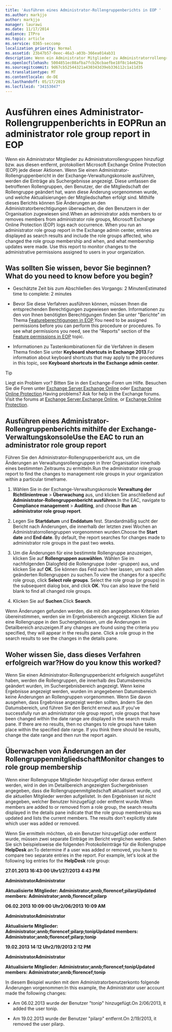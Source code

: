 ```yaml
---
title: 'Ausführen eines Administrator-Rollengruppenberichts in EOP '
ms.author: markjjo
author: markjjo
manager: laurawi
ms.date: 11/17/2014
audience: ITPro
ms.topic: article
ms.service: O365-seccomp
localization_priority: Normal
ms.assetid: 23b47b57-0eec-46a3-a03b-366ea014ab31
description: Wenn ein Administrator Mitglieder zu Administratorrollengruppen hinzufügt oder diese entfernt, protokolliert Microsoft Exchange Online Protection (EoP) jedes Vorkommen.
ms.openlocfilehash: 5004851ec08afba7fcb26cbaefbe18f8c14e629a
ms.sourcegitcommit: 9d67cb52544321a430343d39eb336112c1a11d35
ms.translationtype: MT
ms.contentlocale: de-DE
ms.lasthandoff: 05/17/2019
ms.locfileid: "34153047"
---
```

# <a name="run-an-administrator-role-group-report-in-eop"></a><span data-ttu-id="56917-103">Ausführen eines Administrator-Rollengruppenberichts in EOP</span><span class="sxs-lookup"><span data-stu-id="56917-103">Run an administrator role group report in EOP</span></span> 

 <span data-ttu-id="56917-p101">Wenn ein Administrator Mitglieder zu Administratorrollengruppen hinzufügt bzw. aus diesen entfernt, protokolliert Microsoft Exchange Online Protection (EOP) jede dieser Aktionen. Wenn Sie einen Administrator-Rollengruppenbericht in der Exchange-Verwaltungskonsole ausführen, werden die Einträge als Suchergebnisse angezeigt. Diese umfassen die betroffenen Rollengruppen, den Benutzer, der die Mitgliedschaft der Rollengruppe geändert hat, wann diese Änderung vorgenommen wurde, und welche Aktualisierungen der Mitgliedschaften erfolgt sind. Mithilfe dieses Berichts können Sie Änderungen an den Administratorberechtigungen überwachen, die den Benutzern in der Organisation zugewiesen sind.</span><span class="sxs-lookup"><span data-stu-id="56917-p101">When an administrator adds members to or removes members from administrator role groups, Microsoft Exchange Online Protection (EOP) logs each occurrence. When you run an administrator role group report in the Exchange admin center, entries are displayed as search results and include the role groups affected, who changed the role group membership and when, and what membership updates were made. Use this report to monitor changes to the administrative permissions assigned to users in your organization.</span></span>
  
## <a name="what-do-you-need-to-know-before-you-begin"></a><span data-ttu-id="56917-107">Was sollten Sie wissen, bevor Sie beginnen?</span><span class="sxs-lookup"><span data-stu-id="56917-107">What do you need to know before you begin?</span></span>

- <span data-ttu-id="56917-108">Geschätzte Zeit bis zum Abschließen des Vorgangs: 2 Minuten</span><span class="sxs-lookup"><span data-stu-id="56917-108">Estimated time to complete: 2 minutes</span></span>
    
- <span data-ttu-id="56917-p102">Bevor Sie diese Verfahren ausführen können, müssen Ihnen die entsprechenden Berechtigungen zugewiesen werden. Informationen zu den von Ihnen benötigten Berechtigungen finden Sie unter "Berichte" im Thema [Featureberechtigungen in EOP](feature-permissions-in-eop.md).</span><span class="sxs-lookup"><span data-stu-id="56917-p102">You need to be assigned permissions before you can perform this procedure or procedures. To see what permissions you need, see the "Reports" section of the [Feature permissions in EOP](feature-permissions-in-eop.md) topic.</span></span> 
    
- <span data-ttu-id="56917-111">Informationen zu Tastenkombinationen für die Verfahren in diesem Thema finden Sie unter **Keyboard shortcuts in Exchange 2013**.</span><span class="sxs-lookup"><span data-stu-id="56917-111">For information about keyboard shortcuts that may apply to the procedures in this topic, see **Keyboard shortcuts in the Exchange admin center**.</span></span>
    
> [!TIP]
> <span data-ttu-id="56917-p103">Liegt ein Problem vor? Bitten Sie in den Exchange-Foren um Hilfe. Besuchen Sie die Foren unter [Exchange Server](https://go.microsoft.com/fwlink/p/?linkId=60612),[Exchange Online](https://go.microsoft.com/fwlink/p/?linkId=267542) oder [Exchange Online Protection](https://go.microsoft.com/fwlink/p/?linkId=285351).</span><span class="sxs-lookup"><span data-stu-id="56917-p103">Having problems? Ask for help in the Exchange forums. Visit the forums at [Exchange Server](https://go.microsoft.com/fwlink/p/?linkId=60612),[Exchange Online](https://go.microsoft.com/fwlink/p/?linkId=267542), or [Exchange Online Protection](https://go.microsoft.com/fwlink/p/?linkId=285351).</span></span> 
  
## <a name="use-the-eac-to-run-an-administrator-role-group-report"></a><span data-ttu-id="56917-115">Ausführen eines Administrator-Rollengruppenberichts mithilfe der Exchange-Verwaltungskonsole</span><span class="sxs-lookup"><span data-stu-id="56917-115">Use the EAC to run an administrator role group report</span></span>

<span data-ttu-id="56917-116">Führen Sie den Administrator-Rollengruppenbericht aus, um die Änderungen an Verwaltungsrollengruppen in Ihrer Organisation innerhalb eines bestimmten Zeitraums zu ermitteln.</span><span class="sxs-lookup"><span data-stu-id="56917-116">Run the administrator role group report to find the changes to management role groups in your organization within a particular timeframe.</span></span>
  
1. <span data-ttu-id="56917-117">Wählen Sie in der Exchange-Verwaltungskonsole **Verwaltung der Richtlinientreue** \> **Überwachung** aus, und klicken Sie anschließend auf **Administrator-Rollengruppenbericht ausführen**.</span><span class="sxs-lookup"><span data-stu-id="56917-117">In the EAC, navigate to **Compliance management** \> **Auditing**, and choose **Run an administrator role group report**.</span></span>
    
2. <span data-ttu-id="56917-p104">Legen Sie **Startdatum** und **Enddatum** fest. Standardmäßig sucht der Bericht nach Änderungen, die innerhalb der letzten zwei Wochen an Administratorrollengruppen vorgenommen wurden.</span><span class="sxs-lookup"><span data-stu-id="56917-p104">Choose the **Start date** and **End date**. By default, the report searches for changes made to administrator role groups in the past two weeks.</span></span>
    
3. <span data-ttu-id="56917-p105">Um die Änderungen für eine bestimmte Rollengruppe anzuzeigen, klicken Sie auf **Rollengruppen auswählen**. Wählen Sie im nachfolgenden Dialogfeld die Rollengruppe (oder -gruppen) aus, und klicken Sie auf **OK**. Sie können das Feld auch leer lassen, um nach allen geänderten Rollengruppen zu suchen.</span><span class="sxs-lookup"><span data-stu-id="56917-p105">To view the changes for a specific role group, click **Select role groups**. Select the role group (or groups) in the subsequent dialog box, and click **OK**. You can also leave the field blank to find all changed role groups.</span></span>
    
4. <span data-ttu-id="56917-123">Klicken Sie auf **Suchen**.</span><span class="sxs-lookup"><span data-stu-id="56917-123">Click **Search**.</span></span>
    
<span data-ttu-id="56917-p106">Wenn Änderungen gefunden werden, die mit den angegebenen Kriterien übereinstimmen, werden sie im Ergebnisbereich angezeigt. Klicken Sie auf eine Rollengruppe in den Suchergebnissen, um die Änderungen im Detailbereich anzuzeigen.</span><span class="sxs-lookup"><span data-stu-id="56917-p106">If any changes are found using the criteria you specified, they will appear in the results pane. Click a role group in the search results to see the changes in the details pane.</span></span>
  
## <a name="how-do-you-know-this-worked"></a><span data-ttu-id="56917-126">Woher wissen Sie, dass dieses Verfahren erfolgreich war?</span><span class="sxs-lookup"><span data-stu-id="56917-126">How do you know this worked?</span></span>

<span data-ttu-id="56917-p107">Wenn Sie einen Administrator-Rollengruppenbericht erfolgreich ausgeführt haben, werden die Rollengruppen, die innerhalb des Datumsbereichs geändert wurden, im Suchergebnisbereich angezeigt. Wenn keine Ergebnisse angezeigt werden, wurden im angegebenen Datumsbereich keine Änderungen an Rollengruppen vorgenommen. Wenn Sie davon ausgehen, dass Ergebnisse angezeigt werden sollten, ändern Sie den Datumsbereich, und führen Sie den Bericht erneut aus.</span><span class="sxs-lookup"><span data-stu-id="56917-p107">If you've successfully run an administrator role group report, role groups that have been changed within the date range are displayed in the search results pane. If there are no results, then no changes to role groups have taken place within the specified date range. If you think there should be results, change the date range and then run the report again.</span></span>
  
## <a name="monitor-changes-to-role-group-membership"></a><span data-ttu-id="56917-130">Überwachen von Änderungen an der Rollengruppenmitgliedschaft</span><span class="sxs-lookup"><span data-stu-id="56917-130">Monitor changes to role group membership</span></span>

<span data-ttu-id="56917-p108">Wenn einer Rollengruppe Mitglieder hinzugefügt oder daraus entfernt werden, wird in den im Detailbereich angezeigten Suchergebnissen angegeben, dass die Rollengruppenmitgliedschaft aktualisiert wurde, und die aktuellen Mitglieder werden aufgelistet. In den Ergebnissen ist nicht angegeben, welcher Benutzer hinzugefügt oder entfernt wurde.</span><span class="sxs-lookup"><span data-stu-id="56917-p108">When members are added to or removed from a role group, the search results displayed in the details pane indicate that the role group membership was updated and lists the current members. The results don't explicitly state which user was added or removed.</span></span>
  
<span data-ttu-id="56917-p109">Wenn Sie ermitteln möchten, ob ein Benutzer hinzugefügt oder entfernt wurde, müssen zwei separate Einträge im Bericht verglichen werden. Sehen Sie sich beispielsweise die folgenden Protokolleinträge für die Rollengruppe **HelpDesk** an:</span><span class="sxs-lookup"><span data-stu-id="56917-p109">To determine if a user was added or removed, you have to compare two separate entries in the report. For example, let's look at the following log entries for the **HelpDesk** role group:</span></span> 
  
 <span data-ttu-id="56917-135">**27.01.2013 16:43:00 Uhr**</span><span class="sxs-lookup"><span data-stu-id="56917-135">**1/27/2013 4:43 PM**</span></span>
  
 <span data-ttu-id="56917-136">**Administrator**</span><span class="sxs-lookup"><span data-stu-id="56917-136">**Administrator**</span></span>
  
 <span data-ttu-id="56917-137">**Aktualisierte Mitglieder: Administrator;annb,florencef;pilarp**</span><span class="sxs-lookup"><span data-stu-id="56917-137">**Updated members: Administrator;annb,florencef;pilarp**</span></span>
  
 <span data-ttu-id="56917-138">**06.02.2013 10:09:00 Uhr**</span><span class="sxs-lookup"><span data-stu-id="56917-138">**2/06/2013 10:09 AM**</span></span>
  
 <span data-ttu-id="56917-139">**Administrator**</span><span class="sxs-lookup"><span data-stu-id="56917-139">**Administrator**</span></span>
  
 <span data-ttu-id="56917-140">**Aktualisierte Mitglieder: Administrator;annb;florencef;pilarp;tonip**</span><span class="sxs-lookup"><span data-stu-id="56917-140">**Updated members: Administrator;annb;florencef;pilarp;tonip**</span></span>
  
 <span data-ttu-id="56917-141">**19.02.2013 14:12 Uhr**</span><span class="sxs-lookup"><span data-stu-id="56917-141">**2/19/2013 2:12 PM**</span></span>
  
 <span data-ttu-id="56917-142">**Administrator**</span><span class="sxs-lookup"><span data-stu-id="56917-142">**Administrator**</span></span>
  
 <span data-ttu-id="56917-143">**Aktualisierte Mitglieder: Administrator;annb;florencef;tonip**</span><span class="sxs-lookup"><span data-stu-id="56917-143">**Updated members: Administrator;annb;florencef;tonip**</span></span>
  
<span data-ttu-id="56917-144">In diesem Beispiel wurden mit dem Administratorbenutzerkonto folgende Änderungen vorgenommen:</span><span class="sxs-lookup"><span data-stu-id="56917-144">In this example, the Administrator user account made the following changes:</span></span>
  
- <span data-ttu-id="56917-145">Am 06.02.2013 wurde der Benutzer "tonip" hinzugefügt.</span><span class="sxs-lookup"><span data-stu-id="56917-145">On 2/06/2013, it added the user tonip.</span></span>
    
- <span data-ttu-id="56917-146">Am 19.02.2013 wurde der Benutzer "pilarp" entfernt.</span><span class="sxs-lookup"><span data-stu-id="56917-146">On 2/19/2013, it removed the user pilarp.</span></span>
    


